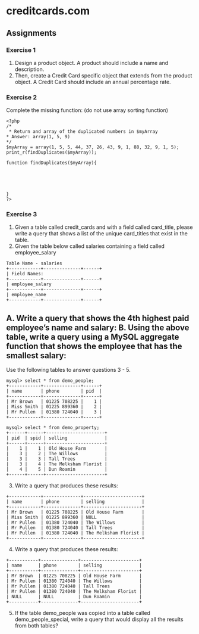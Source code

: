 # creditcards.com

## Assignments

### Exercise 1
1. Design a product object.
   A product should include a name and description.
2. Then, create a Credit Card specific object that extends from the product object.
   A Credit Card should include an annual percentage rate.

### Exercise 2
Complete the missing function: (do not use array sorting function)
 
```
<?php
/*
 * Return and array of the duplicated numbers in $myArray
* Answer: array(1, 5, 9)
*/
$myArray = array(1, 5, 5, 44, 37, 26, 43, 9, 1, 88, 32, 9, 1, 5);
print_r(findDuplicates($myArray));
 
function findDuplicates($myArray){
 
 
 
 
 
}
?>
```

### Exercise 3
1. Given a table called credit_cards and with a field called card_title, please write a query that shows a list of the unique card_titles that exist in the table.
2. Given the table below called salaries containing a field called employee_salary
```
Table Name - salaries
+------------+--------------+------+
| Field Names:
+------------+--------------+------+
| employee_salary
+------------+--------------+------+
| employee_name
+------------+--------------+------+
```
  A. Write a query that shows the 4th highest paid employee’s name and salary:
  B. Using the above table, write a query using a MySQL aggregate function that shows the employee that has the smallest salary:
-----------------------------------------------------------------------

Use the following tables to answer questions 3 - 5.
```
mysql> select * from demo_people;
+------------+--------------+------+
| name       | phone        | pid  |
+------------+--------------+------+
| Mr Brown   | 01225 708225 |    1 |
| Miss Smith | 01225 899360 |    2 |
| Mr Pullen  | 01380 724040 |    3 |
+------------+--------------+------+
```
```
mysql> select * from demo_property;
+------+------+----------------------+
| pid  | spid | selling              |
+------+------+----------------------+
|    1 |    1 | Old House Farm       |
|    3 |    2 | The Willows          |
|    3 |    3 | Tall Trees           |
|    3 |    4 | The Melksham Florist |
|    4 |    5 | Dun Roamin           |
+------+------+----------------------+
```
3. Write a query that produces these results:
```
+------------+--------------+----------------------+
| name       | phone        | selling              |
+------------+--------------+----------------------+
| Mr Brown   | 01225 708225 | Old House Farm       |
| Miss Smith | 01225 899360 | NULL                 |
| Mr Pullen  | 01380 724040 | The Willows          |
| Mr Pullen  | 01380 724040 | Tall Trees           |
| Mr Pullen  | 01380 724040 | The Melksham Florist |
+------------+--------------+----------------------+
```
4.  Write a query that produces these results:
```
+-----------+--------------+----------------------+
| name      | phone        | selling              |
+-----------+--------------+----------------------+
| Mr Brown  | 01225 708225 | Old House Farm       |
| Mr Pullen | 01380 724040 | The Willows          |
| Mr Pullen | 01380 724040 | Tall Trees           |
| Mr Pullen | 01380 724040 | The Melksham Florist |
| NULL      | NULL         | Dun Roamin           |
+-----------+--------------+----------------------+
```
5.  If the table demo_people was copied into a table called demo_people_special, write a query that would display all the results from both tables?
